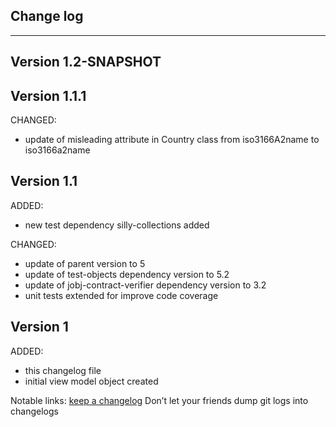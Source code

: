 ## Change log
----------------------

Version 1.2-SNAPSHOT
-------------

Version 1.1.1
-------------

CHANGED:

- update of misleading attribute in Country class from iso3166A2name to iso3166a2name

Version 1.1
-------------

ADDED:

- new test dependency silly-collections added

CHANGED:

- update of parent version to 5
- update of test-objects dependency version to 5.2
- update of jobj-contract-verifier dependency version to 3.2
- unit tests extended for improve code coverage

Version 1
-------------

ADDED:

- this changelog file
- initial view model object created

Notable links:
[keep a changelog](http://keepachangelog.com/en/1.0.0/) Don’t let your friends dump git logs into changelogs
